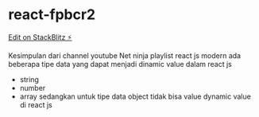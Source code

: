 # react-fpbcr2

[Edit on StackBlitz ⚡️](https://stackblitz.com/edit/react-fpbcr2)

Kesimpulan dari channel youtube Net ninja playlist react js modern ada beberapa tipe data yang dapat menjadi dinamic value dalam react js
- string
- number
- array
sedangkan untuk tipe data object tidak bisa value dynamic value di react js
